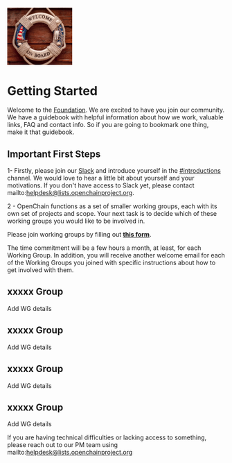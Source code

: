 [<img src="./img/Onboard image.png" alt="drawing" width="150"/>](https://www.openchainproject.org/)

# Getting Started

Welcome to the [Foundation](https://www.openchainproject.org/). We are excited to have you join our community. We have a guidebook with helpful information about how we work, valuable links, FAQ and contact info. So if you are going to bookmark one thing, make it that guidebook.

## Important First Steps

1- Firstly, please join our [Slack](https://join.slack.com/t/greensoftwarefdn/signup) and introduce yourself in the [#introductions](https://openchainproject.slack.com/archives/C03G1FE8T0W) channel. We would love to hear a little bit about yourself and your motivations. If you don't have access to Slack yet, please contact mailto:helpdesk@lists.openchainproject.org.

2 - OpenChain functions as a set of smaller working groups, each with its own set of projects and scope. Your next task is to decide which of these working groups you would like to be involved in. 

Please join working groups by filling out **[this form](https://docs.google.com/forms/d/e/1FAIpQLScbmtso8IprXx_PlHwhTFCoTZkmtc7HuDPdXTP9EOXvupVYrw/viewform)**.

The time commitment will be a few hours a month, at least, for each Working Group. In addition, you will receive another welcome email for each of the Working Groups you joined with specific instructions about how to get involved with them.

## xxxxx Group
Add WG details

## xxxxx Group
Add WG details

## xxxxx Group
Add WG details

## xxxxx Group
Add WG details

If you are having technical difficulties or lacking access to something, please reach out to our PM team using mailto:helpdesk@lists.openchainproject.org



